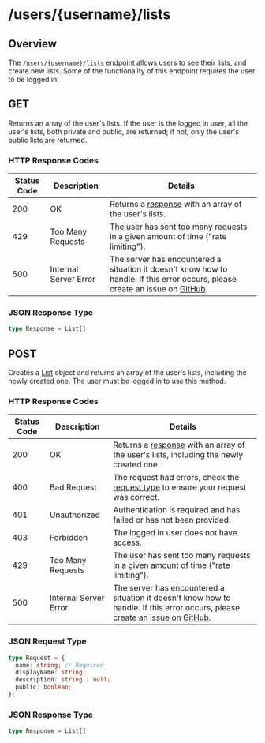 # /users/{username}/lists

## Overview

The `/users/{username}/lists` endpoint allows users to see their lists, and create new lists. Some of the functionality of this endpoint requires the user to be logged in.

## GET

Returns an array of the user's lists. If the user is the logged in user, all the user's lists, both private and public, are returned; if not, only the user's public lists are returned.

### HTTP Response Codes

| Status Code | Description | Details |
| --- | --- | --- |
| 200 | OK | Returns a [response](#json-response-type) with an array of the user's lists. |
| 429 | Too Many Requests | The user has sent too many requests in a given amount of time ("rate limiting"). |
| 500 | Internal Server Error | The server has encountered a situation it doesn't know how to handle. If this error occurs, please create an issue on [GitHub](https://github.com/discuitnet/discuit). |

### JSON Response Type

```ts
type Response = List[]
```

## POST

Creates a [List](/api/types#list) object and returns an array of the user's lists, including the newly created one. The user must be logged in to use this method.

### HTTP Response Codes

| Status Code | Description | Details |
| --- | --- | --- |
| 200 | OK | Returns a [response](#json-response-type-1) with an array of the user's lists, including the newly created one. |
| 400 | Bad Request | The request had errors, check the [request type](#json-request-type) to ensure your request was correct. |
| 401 | Unauthorized | Authentication is required and has failed or has not been provided. |
| 403 | Forbidden | The logged in user does not have access. |
| 429 | Too Many Requests | The user has sent too many requests in a given amount of time ("rate limiting"). |
| 500 | Internal Server Error | The server has encountered a situation it doesn't know how to handle. If this error occurs, please create an issue on [GitHub](https://github.com/discuitnet/discuit). |

### JSON Request Type

```ts
type Request = {
  name: string; // Required
  displayName: string;
  description: string | null;
  public: boolean;
};
```

### JSON Response Type

```ts
type Response = List[]
```
